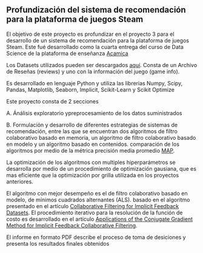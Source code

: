 ## Profundización del sistema de recomendación para la plataforma de juegos Steam

El objetivo de este proyecto es profundizar en el proyecto 3 para el desarrollo de un sistema de recomendación para la plataforma de juegos Steam. Este fué desarrollado como la cuarta entrega del curso de Data Science de la plataforma de enseñanza [Acamica](https://www.acamica.com/)

Los Datasets utilizados pueden ser descargados [aquí](https://github.com/kang205/SASRec). Consta de un Archivo de Reseñas (reviews) y uno con la información del juego (game info).

Es desarrollado en lenguaje Python y utiliza las librerias Numpy, Scipy, Pandas, Matplotlib, Seaborn, Implicit, Scikit-Learn y Scikit Optimize

Este proyecto consta de 2 secciones

A. Ánálisis exploratorio ypreprocesamiento de los datos suministrados

B. Formulación y desarrollo de diferentes estrategias de sistemas de recomendación, entre las que se encuentran dos algoritmos de filtro colaborativo basado en memoria, un algoritmo de filtro colaborativo basado en modelo y un algoritmo basado en contenidos. comparación de los algoritmos por medio de la métrica precisión media promedio [MAP](https://en.wikipedia.org/wiki/Evaluation_measures_(information_retrieval)#Mean_average_precision).

La optimización de los algoritmos con multiples hiperparámetros se desarrolla por medio de un procedimiento de optimización gausiana, que es mas eficiente que la optimización por grilla utilizada en los proyectos anteriores.

El algoritmo con mejor desempeño es el de filtro colaborativo basado en modelo, de mínimos cuadrados alternantes (ALS). basado en el algoritmo presentado en el artículo [Collaborative Filtering for Implicit Feedback Datasets](http://yifanhu.net/PUB/cf.pdf). El procedimiento iterativo para la resolución de la función de costo es desarrollado en el artículo [Applications of the Conjugate Gradient Method for Implicit Feedback Collaborative Filtering](http://citeseerx.ist.psu.edu/viewdoc/download?doi=10.1.1.379.6473&rep=rep1&type=pdf).

El informe en formato PDF describe el proceso de toma de desiciones y presenta los resultados finales obtenidos
